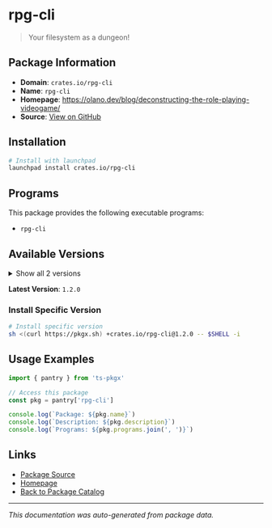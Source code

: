 # rpg-cli

> Your filesystem as a dungeon!

## Package Information

- **Domain**: `crates.io/rpg-cli`
- **Name**: `rpg-cli`
- **Homepage**: https://olano.dev/blog/deconstructing-the-role-playing-videogame/
- **Source**: [View on GitHub](https://github.com/pkgxdev/pantry/tree/main/projects/crates.io/rpg-cli/package.yml)

## Installation

```bash
# Install with launchpad
launchpad install crates.io/rpg-cli
```

## Programs

This package provides the following executable programs:

- `rpg-cli`

## Available Versions

<details>
<summary>Show all 2 versions</summary>

- `1.2.0`, `1.0.1`

</details>

**Latest Version**: `1.2.0`

### Install Specific Version

```bash
# Install specific version
sh <(curl https://pkgx.sh) +crates.io/rpg-cli@1.2.0 -- $SHELL -i
```

## Usage Examples

```typescript
import { pantry } from 'ts-pkgx'

// Access this package
const pkg = pantry['rpg-cli']

console.log(`Package: ${pkg.name}`)
console.log(`Description: ${pkg.description}`)
console.log(`Programs: ${pkg.programs.join(', ')}`)
```

## Links

- [Package Source](https://github.com/pkgxdev/pantry/tree/main/projects/crates.io/rpg-cli/package.yml)
- [Homepage](https://olano.dev/blog/deconstructing-the-role-playing-videogame/)
- [Back to Package Catalog](../../../package-catalog.md)

---

*This documentation was auto-generated from package data.*
